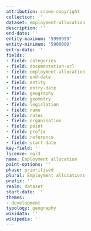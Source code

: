 ```yaml
---
attribution: crown-copyright
collection: ''
dataset: employment-allocation
description: ''
end-date: ''
entity-maximum: '5999999'
entity-minimum: '5900000'
entry-date: ''
fields:
- field: categories
- field: documentation-url
- field: employment-allocation
- field: end-date
- field: entity
- field: entry-date
- field: geography
- field: geometry
- field: legislation
- field: name
- field: notes
- field: organisation
- field: point
- field: prefix
- field: reference
- field: start-date
key-field: ''
licence: ogl3
name: Employment allocation
paint-options: ''
phase: prioritised
plural: Employment allocations
prefix: ''
realm: dataset
start-date: ''
themes:
- development
typology: geography
wikidata: ''
wikipedia: ''
---
```

